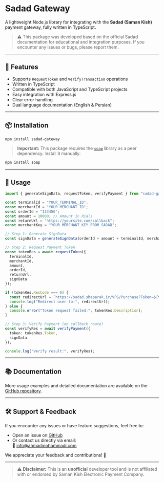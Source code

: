 # Sadad Gateway

A lightweight Node.js library for integrating with the **Sadad (Saman Kish)** payment gateway, fully written in TypeScript.

> ⚠️ This package was developed based on the official Sadad documentation for educational and integration purposes. If you encounter any issues or bugs, please report them.

---

## 🔧 Features

- Supports `RequestToken` and `VerifyTransaction` operations
- Written in TypeScript
- Compatible with both JavaScript and TypeScript projects
- Easy integration with Express.js
- Clear error handling
- Dual language documentation (English & Persian)

---

## 📦 Installation

```bash
npm install sadad-gateway
```

> **Important:** This package requires the [`soap`](https://www.npmjs.com/package/soap) library as a peer dependency. Install it manually:

```bash
npm install soap
```

---

## 🚀 Usage

```ts
import { generateSignData, requestToken, verifyPayment } from "sadad-gateway";

const terminalId = "YOUR_TERMINAL_ID";
const merchantId = "YOUR_MERCHANT_ID";
const orderId = "123456";
const amount = 10000; // Amount in Rials
const returnUrl = "https://yoursite.com/callback";
const merchantKey = "YOUR_MERCHANT_KEY_FROM_SADAD";

// Step 1: Generate SignData
const signData = generateSignData(orderId + amount + terminalId, merchantKey);

// Step 2: Request Payment Token
const tokenRes = await requestToken({
  terminalId,
  merchantId,
  amount,
  orderId,
  returnUrl,
  signData
});

if (tokenRes.ResCode === 0) {
  const redirectUrl = `https://sadad.shaparak.ir/VPG/Purchase?Token=${tokenRes.Token}`;
  console.log("Redirect user to:", redirectUrl);
} else {
  console.error("Token request failed:", tokenRes.Description);
}

// Step 3: Verify Payment (on callback route)
const verifyRes = await verifyPayment({
  token: tokenRes.Token,
  signData
});

console.log("Verify result:", verifyRes);
```

---

## 📚 Documentation

More usage examples and detailed documentation are available on the [GitHub repository](https://github.com/ahmadmohammadi80/sadad-gateway.git).

---

## 🛠 Support & Feedback

If you encounter any issues or have feature suggestions, feel free to:

- Open an issue on [GitHub](https://github.com/ahmadmohammadi80/sadad-gateway.git)
- Or contact us directly via email:  
  📧 info@ahmadmohammadi.com

We appreciate your feedback and contributions! 💙

---

> ⚠️ **Disclaimer:** This is an **unofficial** developer tool and is not affiliated with or endorsed by Saman Kish Electronic Payment Company.